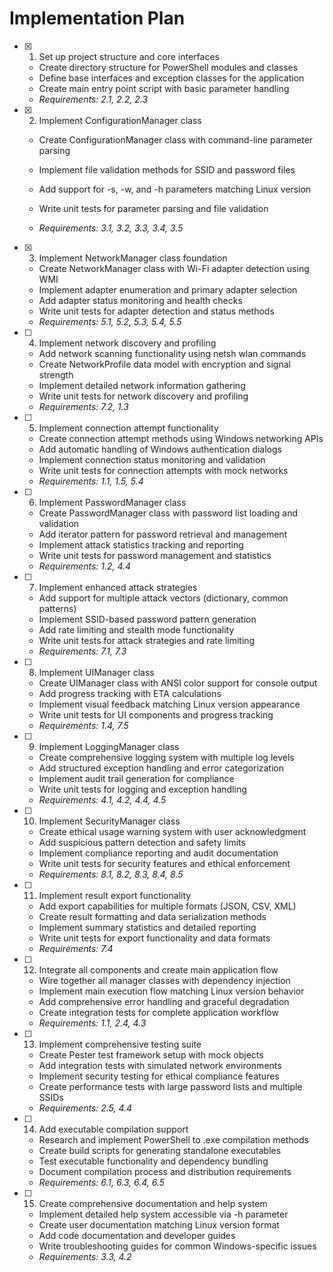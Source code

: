 # Implementation Plan

- [x] 1. Set up project structure and core interfaces

  - Create directory structure for PowerShell modules and classes
  - Define base interfaces and exception classes for the application
  - Create main entry point script with basic parameter handling
  - _Requirements: 2.1, 2.2, 2.3_

- [x] 2. Implement ConfigurationManager class

  - Create ConfigurationManager class with command-line parameter parsing
  - Implement file validation methods for SSID and password files
  - Add support for -s, -w, and -h parameters matching Linux version
  - Write unit tests for parameter parsing and file validation

  - _Requirements: 3.1, 3.2, 3.3, 3.4, 3.5_

- [x] 3. Implement NetworkManager class foundation


  - Create NetworkManager class with Wi-Fi adapter detection using WMI
  - Implement adapter enumeration and primary adapter selection
  - Add adapter status monitoring and health checks
  - Write unit tests for adapter detection and status methods
  - _Requirements: 5.1, 5.2, 5.3, 5.4, 5.5_

- [ ] 4. Implement network discovery and profiling

  - Add network scanning functionality using netsh wlan commands
  - Create NetworkProfile data model with encryption and signal strength
  - Implement detailed network information gathering
  - Write unit tests for network discovery and profiling
  - _Requirements: 7.2, 1.3_

- [ ] 5. Implement connection attempt functionality

  - Create connection attempt methods using Windows networking APIs
  - Add automatic handling of Windows authentication dialogs
  - Implement connection status monitoring and validation
  - Write unit tests for connection attempts with mock networks
  - _Requirements: 1.1, 1.5, 5.4_

- [ ] 6. Implement PasswordManager class

  - Create PasswordManager class with password list loading and validation
  - Add iterator pattern for password retrieval and management
  - Implement attack statistics tracking and reporting
  - Write unit tests for password management and statistics
  - _Requirements: 1.2, 4.4_

- [ ] 7. Implement enhanced attack strategies

  - Add support for multiple attack vectors (dictionary, common patterns)
  - Implement SSID-based password pattern generation
  - Add rate limiting and stealth mode functionality
  - Write unit tests for attack strategies and rate limiting
  - _Requirements: 7.1, 7.3_

- [ ] 8. Implement UIManager class

  - Create UIManager class with ANSI color support for console output
  - Add progress tracking with ETA calculations
  - Implement visual feedback matching Linux version appearance
  - Write unit tests for UI components and progress tracking
  - _Requirements: 1.4, 7.5_

- [ ] 9. Implement LoggingManager class

  - Create comprehensive logging system with multiple log levels
  - Add structured exception handling and error categorization
  - Implement audit trail generation for compliance
  - Write unit tests for logging and exception handling
  - _Requirements: 4.1, 4.2, 4.4, 4.5_

- [ ] 10. Implement SecurityManager class

  - Create ethical usage warning system with user acknowledgment
  - Add suspicious pattern detection and safety limits
  - Implement compliance reporting and audit documentation
  - Write unit tests for security features and ethical enforcement
  - _Requirements: 8.1, 8.2, 8.3, 8.4, 8.5_

- [ ] 11. Implement result export functionality

  - Add export capabilities for multiple formats (JSON, CSV, XML)
  - Create result formatting and data serialization methods
  - Implement summary statistics and detailed reporting
  - Write unit tests for export functionality and data formats
  - _Requirements: 7.4_

- [ ] 12. Integrate all components and create main application flow

  - Wire together all manager classes with dependency injection
  - Implement main execution flow matching Linux version behavior
  - Add comprehensive error handling and graceful degradation
  - Create integration tests for complete application workflow
  - _Requirements: 1.1, 2.4, 4.3_

- [ ] 13. Implement comprehensive testing suite

  - Create Pester test framework setup with mock objects
  - Add integration tests with simulated network environments
  - Implement security testing for ethical compliance features
  - Create performance tests with large password lists and multiple SSIDs
  - _Requirements: 2.5, 4.4_

- [ ] 14. Add executable compilation support

  - Research and implement PowerShell to .exe compilation methods
  - Create build scripts for generating standalone executables
  - Test executable functionality and dependency bundling
  - Document compilation process and distribution requirements
  - _Requirements: 6.1, 6.3, 6.4, 6.5_

- [ ] 15. Create comprehensive documentation and help system
  - Implement detailed help system accessible via -h parameter
  - Create user documentation matching Linux version format
  - Add code documentation and developer guides
  - Write troubleshooting guides for common Windows-specific issues
  - _Requirements: 3.3, 4.2_
